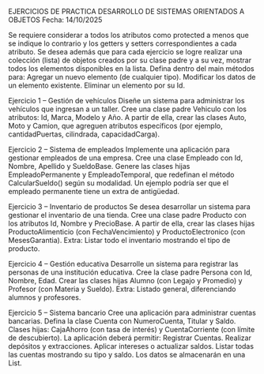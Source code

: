 EJERCICIOS DE PRACTICA 
DESARROLLO DE SISTEMAS ORIENTADOS A OBJETOS
Fecha: 14/10/2025 

Se requiere considerar a todos los atributos como protected a menos que se indique lo contrario y 
los getters y setters correspondientes a cada atributo.
Se desea además que para cada ejercicio se logre realizar una colección (lista) de objetos creados 
por su clase padre y a su vez, mostrar todos los elementos disponibles en la lista. 
Defina dentro del main métodos para: 
Agregar un nuevo elemento (de cualquier tipo).
Modificar los datos de un elemento existente.
Eliminar un elemento por su Id.

Ejercicio 1 – Gestión de vehículos
Diseñe un sistema para administrar los vehículos que ingresan a un taller.
Cree una clase padre Vehiculo con los atributos: Id, Marca, Modelo y Año.
A partir de ella, crear las clases Auto, Moto y Camion, que agreguen atributos específicos (por 
ejemplo, cantidadPuertas, cilindrada, capacidadCarga).

Ejercicio 2 – Sistema de empleados
Implemente una aplicación para gestionar empleados de una empresa.
Cree una clase Empleado con Id, Nombre, Apellido y SueldoBase.
Genere las clases hijas EmpleadoPermanente y EmpleadoTemporal, que redefinan el método 
CalcularSueldo() según su modalidad. Un ejemplo podría ser que el empleado permanente tiene un 
extra de antigüedad. 

Ejercicio 3 – Inventario de productos
Se desea desarrollar un sistema para gestionar el inventario de una tienda.
Cree una clase padre Producto con los atributos Id, Nombre y PrecioBase.
A partir de ella, crear las clases hijas ProductoAlimenticio (con FechaVencimiento) y 
ProductoElectronico (con MesesGarantia).
Extra:
Listar todo el inventario mostrando el tipo de producto.

Ejercicio 4 – Gestión educativa
Desarrolle un sistema para registrar las personas de una institución educativa.
Cree la clase padre Persona con Id, Nombre, Edad.
Crear las clases hijas Alumno (con Legajo y Promedio) y Profesor (con Materia y Sueldo). 
Extra:
Listado general, diferenciando alumnos y profesores.

Ejercicio 5 – Sistema bancario
Cree una aplicación para administrar cuentas bancarias.
Defina la clase Cuenta con NumeroCuenta, Titular y Saldo.
Clases hijas: CajaAhorro (con tasa de interés) y CuentaCorriente (con límite de descubierto).
La aplicación deberá permitir:
Registrar Cuentas.
Realizar depósitos y extracciones.
Aplicar intereses o actualizar saldos.
Listar todas las cuentas mostrando su tipo y saldo. 
Los datos se almacenarán en una List<Cuenta>.
